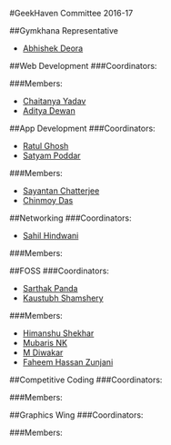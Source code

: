 #GeekHaven Committee 2016-17


##Gymkhana Representative
* [Abhishek Deora](https://github.com/adeora7)

##Web Development
###Coordinators:


###Members:
* [Chaitanya Yadav](https://github.com/BelieveC)
* [Aditya Dewan](https://github.com/dewana-dewan)

##App Development
###Coordinators:
* [Ratul Ghosh](https://github.com/RatulGhosh)
* [Satyam Poddar](https://github.com/flare505) 

###Members:
* [Sayantan Chatterjee](https://github.com/coderIlluminatus)
* [Chinmoy Das](https://github.com/chinmoy159-1) 

##Networking
###Coordinators:
* [Sahil Hindwani](https://github.com/sahilhindwani)

###Members:


##FOSS
###Coordinators:
* [Sarthak Panda](https://github.com/sarthak96)
* [Kaustubh Shamshery](https://github.com/KaustubhShamshery)

###Members:
* [Himanshu Shekhar](https://github.com/himanshub16)
* [Mubaris NK](https://github.com/mubumbz)
* [M Diwakar](https://github.com/magician03)
* [Faheem Hassan Zunjani](https://github.com/faheemzunjani)


##Competitive Coding
###Coordinators:

###Members:


##Graphics Wing
###Coordinators:


###Members:

